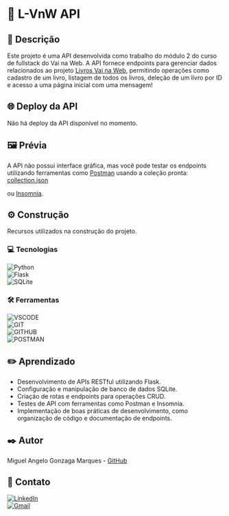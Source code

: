# 📖 L-VnW API

## 📜 Descrição

Este projeto é uma API desenvolvida como trabalho do módulo 2 do curso de fullstack do Vai na Web. A API fornece endpoints para gerenciar dados relacionados ao projeto [Livros Vai na Web](https://github.com/ApenasAngelo/Livros-Vai-na-Web), permitindo operações como cadastro de um livro, listagem de todos os livros, deleção de um livro por ID e acesso a uma página inicial com uma mensagem!

## 🌐 Deploy da API

Não há deploy da API disponível no momento.

## 🖼️ Prévia

A API não possui interface gráfica, mas você pode testar os endpoints utilizando ferramentas como [Postman](https://www.postman.com/) usando a coleção pronta: [collection.json](./collection.json)

ou [Insomnia](https://insomnia.rest/).

## ⚙️ Construção

Recursos utilizados na construção do projeto.

### 💻 Tecnologias

![Python](https://img.shields.io/badge/Python-3776AB?style=for-the-badge&logo=python&logoColor=white)  
![Flask](https://img.shields.io/badge/Flask-000000?style=for-the-badge&logo=flask&logoColor=white)  
![SQLite](https://img.shields.io/badge/SQLite-003B57?style=for-the-badge&logo=sqlite&logoColor=white)

### 🛠️ Ferramentas

![VSCODE](https://img.shields.io/badge/VSCode-0078d7.svg?style=for-the-badge&logo=visual-studio-code&logoColor=white)  
![GIT](https://img.shields.io/static/v1?label=&message=GIT&color=%23F05032&style=for-the-badge&logo=git&logoColor=whitesmoke)  
![GITHUB](https://img.shields.io/static/v1?label=&message=GITHUB&color=%23181717&style=for-the-badge&logo=github&logoColor=whitesmoke)  
![POSTMAN](https://img.shields.io/static/v1?label=&message=POSTMAN&color=%23FF6C37&style=for-the-badge&logo=postman&logoColor=whitesmoke)

## ✏️ Aprendizado

- Desenvolvimento de APIs RESTful utilizando Flask.
- Configuração e manipulação de banco de dados SQLite.
- Criação de rotas e endpoints para operações CRUD.
- Testes de API com ferramentas como Postman e Insomnia.
- Implementação de boas práticas de desenvolvimento, como organização de código e documentação de endpoints.

## ✒️ Autor

Miguel Angelo Gonzaga Marques - [GitHub](https://github.com/ApenasAngelo)

## 📨 Contato

[![LinkedIn](https://img.shields.io/badge/linkedin-%230077B5.svg?style=for-the-badge&logo=linkedin&logoColor=white)](https://www.linkedin.com/in/miguelangelogonzaga/)  
[![Gmail](https://img.shields.io/badge/Gmail-D14836?style=for-the-badge&logo=gmail&logoColor=white)](mailto:mangelogm28@gmail.com)
